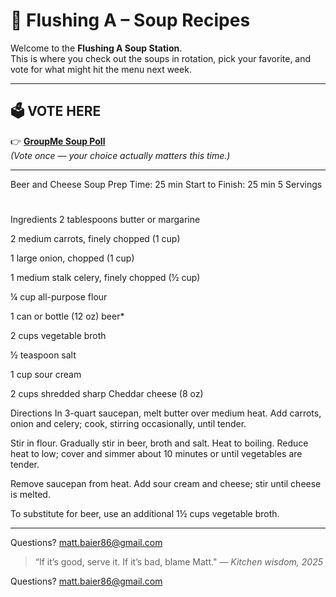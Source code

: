 # 🥣 Flushing A – Soup Recipes
Welcome to the **Flushing A Soup Station**.  
This is where you check out the soups in rotation, pick your favorite, and vote for what might hit the menu next week.

---

## 🗳️ **VOTE HERE**
👉 [**GroupMe Soup Poll**](https://groupme.com/)  
*(Vote once — your choice actually matters this time.)*

---

 
Beer and Cheese Soup
Prep Time: 25 min
 Start to Finish: 25 min
 5 Servings
 #
Ingredients
2 tablespoons butter or margarine


2 medium carrots, finely chopped (1 cup)


1 large onion, chopped (1 cup)


1 medium stalk celery, finely chopped (½ cup)


¼ cup all-purpose flour


1 can or bottle (12 oz) beer*


2 cups vegetable broth


½ teaspoon salt


1 cup sour cream


2 cups shredded sharp Cheddar cheese (8 oz)


Directions
In 3-quart saucepan, melt butter over medium heat. Add carrots, onion and celery; cook, stirring occasionally, until tender.


Stir in flour. Gradually stir in beer, broth and salt. Heat to boiling. Reduce heat to low; cover and simmer about 10 minutes or until vegetables are tender.


Remove saucepan from heat. Add sour cream and cheese; stir until cheese is melted.


To substitute for beer, use an additional 1½ cups vegetable broth.



---


Questions?
matt.baier86@gmail.com

> “If it’s good, serve it. If it’s bad, blame Matt."
> — *Kitchen wisdom, 2025*

Questions?
matt.baier86@gmail.com
